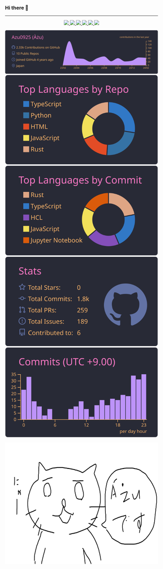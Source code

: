 ### Hi there 👋

---

<p align="center">
  <a href="https://twitter.com/yamaneko717"> 
    <img src="https://img.shields.io/static/v1?label=&message=yamaneko717&color=black&style=flat-square&logo=x&logoColor=white">
  </a> 
  <a href="https://www.youtube.com/channel/UCXM4HmDV9zZEQRYhGw3p3Cg">
    <img src="https://img.shields.io/static/v1?label=&message=%C3%80%C5%BCu(%E3%81%82%E3%81%9A)&color=red&style=flat-square&logo=Youtube&logoColor=white">
  </a>
  <a href="https://www.instagram.com/azu_azu_0925/">
    <img src="https://img.shields.io/static/v1?label=&message=azu_azu_0925&color=ff69b4&style=flat-square&logo=instagram&logoColor=white">
  </a> 
  <a href="https://qiita.com/yamaneko717">
    <img src="https://img.shields.io/static/v1?label=&message=yamaneko717&color=55C500&style=flat-square&logo=qiita&logoColor=white">
  </a> 
  <a href="https://zenn.dev/azu0925">
    <img src="https://img.shields.io/static/v1?label=&message=azu0925&color=3FA8FF&style=flat-square&logo=zenn&logoColor=white">
  </a>
  <a href="https://discord.com/app"><img src="https://img.shields.io/static/v1?label=&message=azu0925&color=6F85D3&style=flat-square&logo=discord&logoColor=white"></a>
</p>  
<div align="center">
  <img src="https://raw.githubusercontent.com/Azu0925/Azu0925/main/profile-summary-card-output/dracula/0-profile-details.svg">
</div>
<div align="center">
  <img src="https://raw.githubusercontent.com/Azu0925/Azu0925/main/profile-summary-card-output/dracula/1-repos-per-language.svg">
  <img src="https://raw.githubusercontent.com/Azu0925/Azu0925/main/profile-summary-card-output/dracula/2-most-commit-language.svg">
</div>
<div align="center">
  <img src="https://raw.githubusercontent.com/Azu0925/Azu0925/main/profile-summary-card-output/dracula/3-stats.svg">
  <img src="https://raw.githubusercontent.com/Azu0925/Azu0925/main/profile-summary-card-output/dracula/4-productive-time.svg">
</div>
<p align="center"><img src="./img/cat.png" height="400px"></p>
